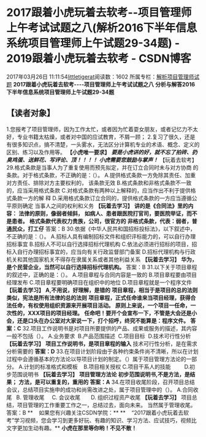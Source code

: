# 2017跟着小虎玩着去软考--项目管理师上午考试试题之八(解析2016下半年信息系统项目管理师上午试题29-34题) - 2019跟着小虎玩着去软考 - CSDN博客
2017年03月26日 11:11:54[littletigerat](https://me.csdn.net/littletigerat)阅读数：1602
所属专栏：[解析项目管理师试题](https://blog.csdn.net/column/details/15005.html)
**2017跟着小虎玩着去软考----项目管理师上午考试试题之八**
**分析与解答2016下半年信息系统项目管理师上午试题29-34题**
## 【读者对象】
1.您报考了项目管理师，因为工作太忙，或者因为忙着耍女朋友，或者记忆力不太好，专业书籍太枯燥，或者对中国的应试教育，不屑一顾；
2.复习了很久，还是有很多知识点，搞不清楚，一头雾水，无法区分计算机专业的术语、概念、定义的区别、练习以及作用等。
**【小虎唯一要求】**
***要是小虎讲的好，就不忘了拍砖、扔臭鸡蛋、送鲜花、写评论、顶！！！！***
***小虎需要您鼓励与掌声！***
【玩着去软考】
29.格式条款是当事人为了重复使用而预先拟定，并在订立合同时未与对方协商
的条款。对于格式条款，不正确的是：（）。
A.提供格式条款一方免除其责任、加重对方责任、排除对方主要权利的，
该条款无效
B.格式条款和非格式条款不一致的，应当采用格式条款
C.对格式条款有两种以上解释的，应当作出不利于提供格式条款一方的解
释
D.采用格式条款订立合同的，提供格式条款的一方应当遵循公平原则确定
当事人之间的权利和义务
**【玩着去学习】**
**讲的是《合同法》里的内容：**
**法律的原则，像弱者倾斜，**
**如病人、患者跟医院打官司，要医院举证，而不是患者。**
**格式条款代表权力贵族，公司，很官方的**
**非格式条款，代表：弱者，普通民众，打工仔**
答案：B
30.依据《中华人民共和国招标投标法》，以下叙述中，不正确的是：（）。
A.招标人具有编制招标文件和组织评标能力的，可以自行办理招标事宜
B.招标人不可以自行选择招标代理机构
C.依法必须进行招标的项目，招标入自行办理招标事宜的，应当向有关行政监督部门备案
D.招标代理机构与行政机关和其他国家机关不得存在隶属关系或者其他利益关系
**【玩着去学习】**
**华为，是个民营企业，当然可以自行选择招标代理机构。**
答案：B
31.以下关于项目章程的叙述中，正确的是：（）。
A.项目章程与合同内容是一致的
B.项目章程要由项目经理发布
C.项目章程要明确项目在组织中的地位
D.项目章程就是一个程序文件
**【玩着去学习】**
**A,不用说，好理解，是错的**
**项目章程，相当于是项目的总的法则**
**类似，宪法是所有法律的总的法则**
**项目章程，正式任命谁来当项目经理，获得合法任命，有权使用组织资源来开展项目活动。**
**原则上来说，一个项目一任命，一次性的，XXX项目的项目经理。**
**任命吧！要开个会宣布一下，不管是大会还是小会，还是口头在办公室对大家说一下，打个招呼，终究不能算是：程序文件。**
**答案：C**
32.项目工作说明书是对项目所要提供的产品、成果或服务的描述，其内容一般不包括（）。
A.业务要求  B.产品范围描述  C.项目目标  D.技术可行性分析
**【玩着去学习】**
**项目工作说明书，是项目章程的输入**
技术可行性分析，是在需求分析需要的
**答案：D**
33.在项目计划阶段由于各种约束条件尚不清晰，所以在计划过程中会遵循基本的方法论以导项目计划的制定。（）属于项目管理方法论的一部分。
A.计划的标准格式和模板    B.项目相关授权
C.项目干系人的技能         D.初步范围说明书
**【玩着去学习】**
**项目管理方法论**
**初步范围说明书,不是方法，是结果；**
**方法，是可以重复的，重用的**
**答案：A**
34.在项目收尾阶段，召开项目总结会议，总结项目实施申的成功和尚需改进之处，属于项目管理中的（）。
A.合同收尾   B. 管理收尾     C. 会议收尾       D. 组织过程资产收尾
**【玩着去学习】**
项目总结，项目管理的工作重要工作之一，总结过去，面向未来。
当然属于管理收尾。
答案：B
**    如果您有兴趣关注CSDN学院：**
**    “2017跟着小虎玩着去软考”学习视频，您会学习到更多好玩、有趣的知识、学习方法、应试技巧，视频比文字更加生动有趣。**
**小虎在那里等你哟！不见不散！**
